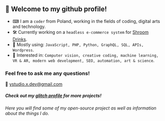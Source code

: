 ## 🤖 Welcome to my github profile!

- ⌨ I am a `coder` from Poland, working in the fields of coding, digital arts and technology.
- 🛠 Currently working on a `headless e-commerce system` for [Shroom Drinks](https://shop.shroom4you.com).
- 🔬 Mostly using: `JavaScript, PHP, Python, GraphQL, SQL, APIs, Wordpress`.
- 🔭 Interested in: `Computer vision, creative coding, machine learning, VR & AR, modern web development, SEO, automation, art & science`.

### Feel free to ask me any questions!
📨 [ystudio.x.dev@gmail.com](mailto:ystudio.x.dev@gmail.com)

##### Check out my [glitch profile](https://glitch.com/@ys-sudo) for more projects!
###### Here you will find some of my open-source project as well as information about the things I do.
